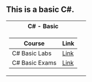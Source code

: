 <h2> This is a basic C#. </h2>
<table>

<tr>
  <th> C# - Basic </th>
   
</tr>

<tr>
<td>

| **Course**                                                            | **Link**                                                   |
| --------------------------------------------------------------------- | ---------------------------------------------------------- |
| <a> C# Basic Labs </a>               |<a href="https://github.com/Argatski/SoftUni/tree/main/C%23/01.C%23%20Basic/C%23-Basic-Lab"> Link</a> |
| <a> C# Basic Exams </a>              |<a href = "https://github.com/Argatski/SoftUni/tree/main/C%23/01.C%23%20Basic/Exam%20-%20Basic%20C%23"> Link </a>|
</td>
<td>

</table>
